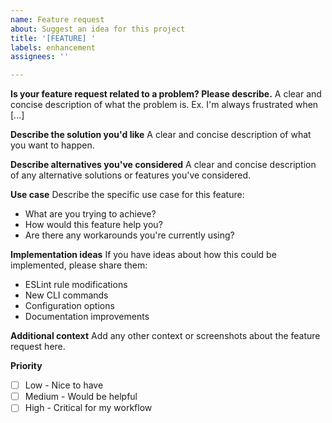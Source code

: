 ```yaml
---
name: Feature request
about: Suggest an idea for this project
title: '[FEATURE] '
labels: enhancement
assignees: ''

---
```


**Is your feature request related to a problem? Please describe.**
A clear and concise description of what the problem is. Ex. I'm always frustrated when [...]

**Describe the solution you'd like**
A clear and concise description of what you want to happen.

**Describe alternatives you've considered**
A clear and concise description of any alternative solutions or features you've considered.

**Use case**
Describe the specific use case for this feature:
- What are you trying to achieve?
- How would this feature help you?
- Are there any workarounds you're currently using?

**Implementation ideas**
If you have ideas about how this could be implemented, please share them:
- ESLint rule modifications
- New CLI commands
- Configuration options
- Documentation improvements

**Additional context**
Add any other context or screenshots about the feature request here.

**Priority**
- [ ] Low - Nice to have
- [ ] Medium - Would be helpful
- [ ] High - Critical for my workflow